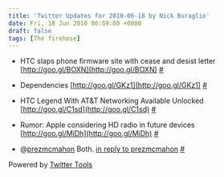 ```yaml
---
title: 'Twitter Updates for 2010-06-18 by Nick Buraglio'
date: Fri, 18 Jun 2010 00:59:00 +0000
draft: false
tags: [The firehose]
---
```


  
*   HTC slaps phone firmware site with cease and desist letter [http://goo.gl/BOXN](http://goo.gl/BOXN) [#](http://twitter.com/buraglio/statuses/16435821762)
  
*   Dependencies [http://goo.gl/GKz1](http://goo.gl/GKz1) [#](http://twitter.com/buraglio/statuses/16435865223)
  
*   HTC Legend With AT&T Networking Available Unlocked [http://goo.gl/C1sd](http://goo.gl/C1sd) [#](http://twitter.com/buraglio/statuses/16435885842)
  
*   Rumor: Apple considering HD radio in future devices [http://goo.gl/MiDh](http://goo.gl/MiDh) [#](http://twitter.com/buraglio/statuses/16436064672)
  
*   @[prezmcmahon](http://twitter.com/prezmcmahon) Both. [in reply to prezmcmahon](http://twitter.com/prezmcmahon/statuses/16432148017) [#](http://twitter.com/buraglio/statuses/16436092089)
  

  

Powered by [Twitter Tools](http://alexking.org/projects/wordpress)